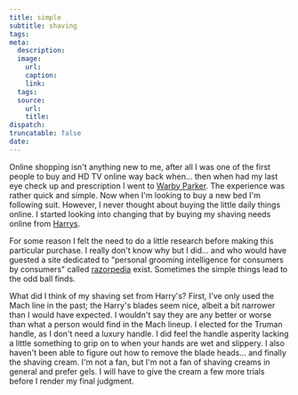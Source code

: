```yaml
---
title: simple
subtitle: shaving
tags:
meta:
  description:
  image:
    url:
    caption:
    link:
  tags:
  source:
    url:
    title:
dispatch:
truncatable: false
date:
---
```


Online shopping isn't anything new to me, after all I was one of the first people to buy and HD TV online way back when... then when had my last eye check up and prescription I went to [Warby Parker][wb]. The experience was rather quick and simple. Now when I'm looking to buy a new bed I'm following suit. However, I never thought about buying the little daily things online. I started looking into changing that by buying my shaving needs online from [Harrys][shave].

For some reason I felt the need to do a little research before making this particular purchase. I really don't know why but I did... and who would have guested a site dedicated to "personal grooming intelligence for consumers by consumers" called [razorpedia][razorpedia] exist. Sometimes the simple things lead to the odd ball finds.

What did I think of my shaving set from Harry's? First, I've only used the Mach line in the past; the Harry's blades seem nice, albeit a bit narrower than I would have expected. I wouldn't say they are any better or worse than what a person would find in the Mach lineup. I elected for the Truman handle, as I don't need a luxury handle. I did feel the handle asperity lacking a little something to grip on to when your hands are wet and slippery. I also haven't been able to figure out how to remove the blade heads... and finally the shaving cream. I'm not a fan, but I'm not a fan of shaving creams in general and prefer gels. I will have to give the cream a few more trials before I render my final judgment.



[wb]: https://warbyparker.com/
[shave]: https://www.harrys.com/
[razorpedia]: http://www.razorpedia.com/
